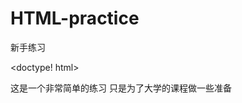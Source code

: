 # HTML-practice
新手练习

<doctype! html>
<html>
<head>
<meta charest="UTF-8">
<title> newbies practice </title>
</head>

<body>
<p1>这是一个非常简单的练习</p1>
<p2>只是为了大学的课程做一些准备</p2>
</body>
    
</html>
